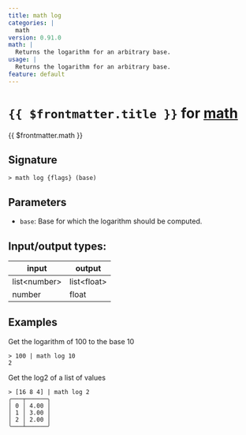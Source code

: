 ```yaml
---
title: math log
categories: |
  math
version: 0.91.0
math: |
  Returns the logarithm for an arbitrary base.
usage: |
  Returns the logarithm for an arbitrary base.
feature: default
---
```

<!-- This file is automatically generated. Please edit the command in https://github.com/nushell/nushell instead. -->

# `{{ $frontmatter.title }}` for [math](/commands/categories/math.md)

<div class='command-title'>{{ $frontmatter.math }}</div>

## Signature

```> math log {flags} (base)```

## Parameters

 -  `base`: Base for which the logarithm should be computed.


## Input/output types:

| input        | output      |
| ------------ | ----------- |
| list\<number\> | list\<float\> |
| number       | float       |
## Examples

Get the logarithm of 100 to the base 10
```nu
> 100 | math log 10
2
```

Get the log2 of a list of values
```nu
> [16 8 4] | math log 2
╭───┬──────╮
│ 0 │ 4.00 │
│ 1 │ 3.00 │
│ 2 │ 2.00 │
╰───┴──────╯

```
